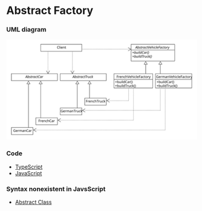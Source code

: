 # Abstract Factory

### UML diagram
![abstract factory](img/abstract-factory.svg)

### Code
 - [TypeScript](abstract-factory.ts)
 - [JavaScript](abstract-factory.js)

### Syntax nonexistent in JavsScript
- [Abstract Class](abstract-class.md)
